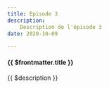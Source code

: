 ```yaml
---
title: Episode 3
description:
    Description de l'épisode 3
date: 2020-10-09

---
```



#### {{ $frontmatter.title }}
{{ $description }}